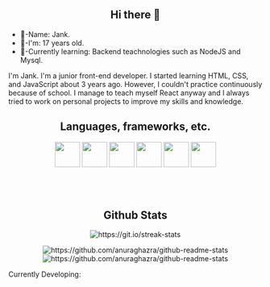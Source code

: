 <h2 align="center">Hi there 👋</h2>
<div>
  <ul>
    <li>🐢-Name: Jank.</li>
    <li>🧬-I'm: 17 years old.</li>
    <li>💾-Currently learning: Backend teachnologies such as NodeJS and Mysql.</li>
  </ul>
</div>

I'm Jank. I'm a junior front-end developer. I started learning HTML, CSS, and JavaScript about 3 years ago. However, I couldn't practice continuously because of school. I manage to teach myself React anyway and I always tried to work on personal projects to improve my skills and knowledge.

<h2 align="center">Languages, frameworks, etc.</h2>

<div display="flex" flex-direction="row" align="center">
    <img height="50px" widht="50px" src="https://cdn.jsdelivr.net/gh/devicons/devicon/icons/javascript/javascript-original.svg" />
    <img height="50px" widht="50px" src="https://cdn.jsdelivr.net/gh/devicons/devicon/icons/typescript/typescript-original.svg"/>
    <img height="50px" widht="50px" src="https://cdn.jsdelivr.net/gh/devicons/devicon/icons/react/react-original.svg"/>
    <img height="50px" widht="50px" src="https://cdn.jsdelivr.net/gh/devicons/devicon/icons/html5/html5-original.svg" />
    <img height="50px" widht="50px" src="https://cdn.jsdelivr.net/gh/devicons/devicon/icons/css3/css3-original.svg" />
    <img height="50px" widht="50px" src="https://cdn.jsdelivr.net/gh/devicons/devicon/icons/sass/sass-original.svg"/>      
</div>

<br/>
<br/>
<br/>

<h2 align="center">Github Stats</h2>
<p align="center">
  <img src="https://streak-stats.demolab.com?user=jankmg&theme=dark&hide_border=true&background=EB545400" alt="https://git.io/streak-stats"/>
</p>

<p align="center">
  <img src="https://github-readme-stats.vercel.app/api?username=jankmg&show_icons=true&count_private=true&theme=material-palenight&hide_border=true&contribs&bg_color=00000000" alt="https://github.com/anuraghazra/github-readme-stats" />
  <img src="https://github-readme-stats.vercel.app/api/top-langs/?username=jankmg&show_icons=true&count_private=true&theme=material-palenight&hide_border=true&hide=issues,contribs&bg_color=00000000" alt="https://github.com/anuraghazra/github-readme-stats" />
</p>

<p>Currently Developing:<p/>
<!--
**JJ-NM/JJ-NM** is a ✨ _special_ ✨ repository because its `README.md` (this file) appears on your GitHub profile.

Here are some ideas to get you started:

- 🔭 I’m currently working on ...
- 🌱 I’m currently learning ...
- 👯 I’m looking to collaborate on ...
- 🤔 I’m looking for help with ...
- 💬 Ask me about ...
- 📫 How to reach me: ...
- 😄 Pronouns: ...
- ⚡ Fun fact: ...
-->
